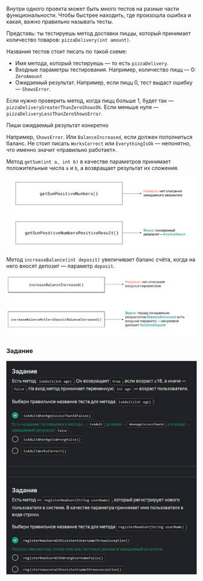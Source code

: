 Внутри одного проекта может быть много тестов на разные части функциональности. Чтобы быстрее находить, где произошла ошибка и какая, важно правильно называть тесты.


Представь: ты тестируешь метод доставки пиццы, который принимает количество товаров: `pizzaDelivery(int amount)`.

Названия тестов стоит писать по такой схеме:

- Имя метода, который тестируешь — то есть `pizzaDelivery`.
- Входные параметры тестирования. Например, количество пицц — 0: `ZeroAmount`
- Ожидаемый результат. Например, если пицц 0, тест выдаст ошибку — `ShowsError`.

Если нужно проверить метод, когда пицц больше 1, будет так — `pizzaDeliveryGreaterThanZeroShowsOk`. Если меньше нуля — `pizzaDeliveryLessThanZeroShowsError`.

Пиши ожидаемый результат конкретно

Например, `ShowsError`. Или `BalanceIncreased`, если должен пополниться баланс. Не стоит писать `WorksCorrect` или `EverythingIsOk` — непонятно, что именно значит «правильно работает».


Метод `getSum(int a, int b)` в качестве параметров принимает положительные числа `a` и `b`, а возвращает результат их сложения.

![img_1.png](img%2Fimg_1.png)

Метод `increaseBalance(int deposit)` увеличивает баланс счёта, когда на него вносят депозит — параметр `deposit`.
![img_2.png](img%2Fimg_2.png)

### Задание 
![img_3.png](img%2Fimg_3.png)
